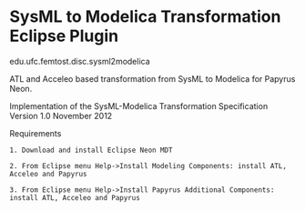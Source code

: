 SysML to Modelica Transformation Eclipse Plugin
===============================================

edu.ufc.femtost.disc.sysml2modelica

ATL and Acceleo based transformation from SysML to Modelica for Papyrus Neon.

Implementation of the SysML-Modelica Transformation Specification Version 1.0 November 2012

Requirements

	1. Download and install Eclipse Neon MDT 
	
	2. From Eclipse menu Help->Install Modeling Components: install ATL, Acceleo and Papyrus
	
	3. From Eclipse menu Help->Install Papyrus Additional Components: install ATL, Acceleo and Papyrus
	